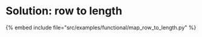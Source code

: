 # Solution: row to length


{% embed include file="src/examples/functional/map_row_to_length.py" %}
